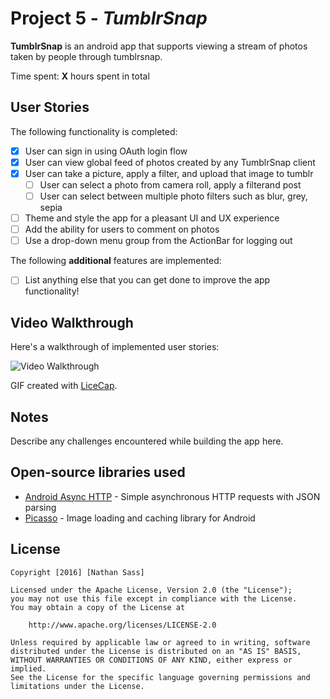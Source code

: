 # Project 5 - *TumblrSnap*

**TumblrSnap** is an android app that supports viewing a stream of photos taken by people through tumblrsnap.

Time spent: **X** hours spent in total

## User Stories

The following functionality is completed:

* [x] User can sign in using OAuth login flow
* [x] User can view global feed of photos created by any TumblrSnap client
* [x] User can take a picture, apply a filter, and upload that image to tumblr
  * [ ] User can select a photo from camera roll, apply a filterand post
  * [ ] User can select between multiple photo filters such as blur, grey, sepia
* [ ] Theme and style the app for a pleasant UI and UX experience
* [ ] Add the ability for users to comment on photos
* [ ] Use a drop-down menu group from the ActionBar for logging out

The following **additional** features are implemented:

* [ ] List anything else that you can get done to improve the app functionality!

## Video Walkthrough 

Here's a walkthrough of implemented user stories:

<img src='http://i.imgur.com/link/to/your/gif/file.gif' title='Video Walkthrough' width='' alt='Video Walkthrough' />

GIF created with [LiceCap](http://www.cockos.com/licecap/).

## Notes

Describe any challenges encountered while building the app here.

## Open-source libraries used

- [Android Async HTTP](https://github.com/loopj/android-async-http) - Simple asynchronous HTTP requests with JSON parsing
- [Picasso](http://square.github.io/picasso/) - Image loading and caching library for Android

## License

    Copyright [2016] [Nathan Sass]

    Licensed under the Apache License, Version 2.0 (the "License");
    you may not use this file except in compliance with the License.
    You may obtain a copy of the License at

        http://www.apache.org/licenses/LICENSE-2.0

    Unless required by applicable law or agreed to in writing, software
    distributed under the License is distributed on an "AS IS" BASIS,
    WITHOUT WARRANTIES OR CONDITIONS OF ANY KIND, either express or implied.
    See the License for the specific language governing permissions and
    limitations under the License.